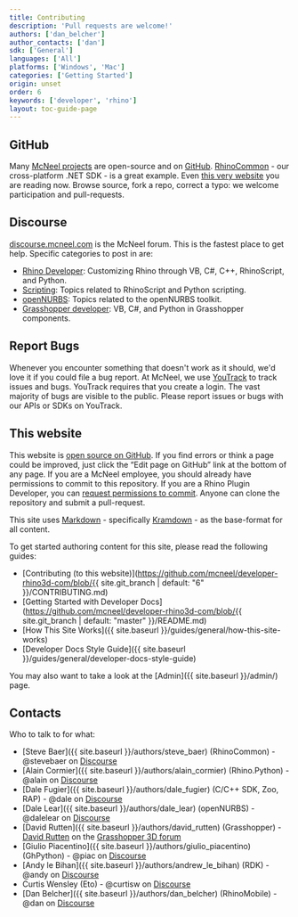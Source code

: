 ```yaml
---
title: Contributing
description: 'Pull requests are welcome!'
authors: ['dan_belcher']
author_contacts: ['dan']
sdk: ['General']
languages: ['All']
platforms: ['Windows', 'Mac']
categories: ['Getting Started']
origin: unset
order: 6
keywords: ['developer', 'rhino']
layout: toc-guide-page
---
```



## GitHub

Many [McNeel projects](http://github.com/mcneel) are open-source and on [GitHub](http://github.com/).  [RhinoCommon](https://github.com/mcneel/rhinocommon) - our cross-platform .NET SDK - is a great example. Even [this very website](https://github.com/mcneel/developer-rhino3d-com) you are reading now. Browse source, fork a repo, correct a typo: we welcome participation and pull-requests.

## Discourse

[discourse.mcneel.com](http://discourse.mcneel.com) is the McNeel forum.  This is the fastest place to get help.  Specific categories to post in are:

- [Rhino Developer](http://discourse.mcneel.com/c/rhino-developer): Customizing Rhino through VB, C#, C++, RhinoScript, and Python.
- [Scripting](http://discourse.mcneel.com/c/scripting): Topics related to RhinoScript and Python scripting.
- [openNURBS](http://discourse.mcneel.com/c/opennurbs): Topics related to the openNURBS toolkit.
- [Grasshopper developer](http://discourse.mcneel.com/c/grasshopper-developer): VB, C#, and Python in Grasshopper components.


## Report Bugs

Whenever you encounter something that doesn't work as it should, we'd love it if you could file a bug report.  At McNeel, we use [YouTrack](http://mcneel.myjetbrains.com/youtrack/) to track issues and bugs.  YouTrack requires that you create a login. The vast majority of bugs are visible to the public.  Please report issues or bugs with our APIs or SDKs on YouTrack.


## This website

This website is [open source on GitHub](https://github.com/mcneel/developer-rhino3d-com). If you find errors or think a page could be improved, just click the “Edit page on GitHub” link at the bottom of any page.  If you are a McNeel employee, you should already have permissions to commit to this repository.  If you are a Rhino Plugin Developer, you can [request permissions to commit](mailto:steve@mcneel.com).  Anyone can clone the repository and submit a pull-request.

This site uses [Markdown](http://daringfireball.net/projects/markdown/) - specifically [Kramdown](http://kramdown.gettalong.org/quickref.html) - as the base-format for all content.  

To get started authoring content for this site, please read the following guides:

- [Contributing (to this website)](https://github.com/mcneel/developer-rhino3d-com/blob/{{ site.git_branch | default: "6" }}/CONTRIBUTING.md)
- [Getting Started with Developer Docs](https://github.com/mcneel/developer-rhino3d-com/blob/{{ site.git_branch | default: "master" }}/README.md)
- [How This Site Works]({{ site.baseurl }}/guides/general/how-this-site-works)
- [Developer Docs Style Guide]({{ site.baseurl }}/guides/general/developer-docs-style-guide)

You may also want to take a look at the [Admin]({{ site.baseurl }}/admin/) page.

## Contacts

Who to talk to for what:

- [Steve Baer]({{ site.baseurl }}/authors/steve_baer) (RhinoCommon) - @stevebaer on [Discourse](http://discourse.mcneel.com/c/rhino-developer)
- [Alain Cormier]({{ site.baseurl }}/authors/alain_cormier) (Rhino.Python) - @alain on [Discourse](http://discourse.mcneel.com/c/rhino-developer)
- [Dale Fugier]({{ site.baseurl }}/authors/dale_fugier) (C/C++ SDK, Zoo, RAP) - @dale on [Discourse](http://discourse.mcneel.com/c/rhino-developer)
- [Dale Lear]({{ site.baseurl }}/authors/dale_lear) (openNURBS) - @dalelear on [Discourse](http://discourse.mcneel.com/c/rhino-developer)
- [David Rutten]({{ site.baseurl }}/authors/david_rutten) (Grasshopper) - [David Rutten](http://www.grasshopper3d.com/profile/DavidRutten) on the [Grasshopper 3D forum](http://www.grasshopper3d.com)
- [Giulio Piacentino]({{ site.baseurl }}/authors/giulio_piacentino) (GhPython) - @piac on [Discourse](http://discourse.mcneel.com/c/rhino-developer)
- [Andy le Bihan]({{ site.baseurl }}/authors/andrew_le_bihan) (RDK) - @andy on [Discourse](http://discourse.mcneel.com/c/rhino-developer)
- Curtis Wensley (Eto) - @curtisw on [Discourse](http://discourse.mcneel.com/c/rhino-developer)
- [Dan Belcher]({{ site.baseurl }}/authors/dan_belcher) (RhinoMobile) - @dan on [Discourse](http://discourse.mcneel.com/c/rhino-developer)
